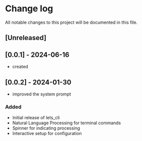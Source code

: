 # Change log

All notable changes to this project will be documented in this file.

## [Unreleased]

## [0.0.1] - 2024-06-16

- created

## [0.0.2] - 2024-01-30

- improved the system prompt

### Added

- Initial release of lets_cli
- Natural Language Processing for terminal commands
- Spinner for indicating processing
- Interactive setup for configuration
